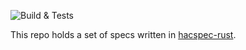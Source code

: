 ![Build & Tests](https://github.com/hacspec/hacspecs-rust/workflows/Build%20&%20Tests/badge.svg)

This repo holds a set of specs written in [hacspec-rust](https://github.com/hacspec/hacspec-rust/).
